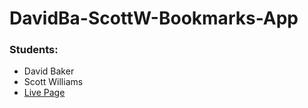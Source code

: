 # DavidBa-ScottW-Bookmarks-App
### Students:
* David Baker
* Scott Williams
* [Live Page](https://thinkful-ei-bee.github.io/DavidBa-ScottW-Bookmarks-App/)
